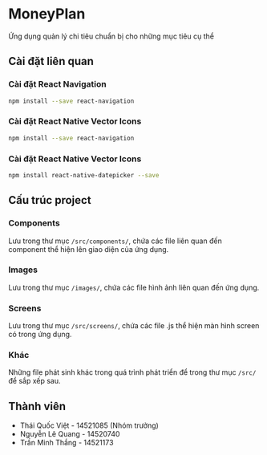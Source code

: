# MoneyPlan
Ứng dụng quản lý chi tiêu chuẩn bị cho những mục tiêu cụ thể
## Cài đặt liên quan
### Cài đặt React Navigation
```bash
npm install --save react-navigation
```
### Cài đặt React Native Vector Icons
```bash
npm install --save react-navigation
```
 ### Cài đặt React Native Vector Icons
 ```bash
npm install react-native-datepicker --save
```
## Cấu trúc project
### Components
Lưu trong thư mục ```/src/components/```, chứa các file liên quan đến component thể hiện lên giao diện của ứng dụng.
### Images
Lưu trong thư mục ```/images/```, chứa các file hình ảnh liên quan đến ứng dụng.
### Screens
Lưu trong thư mục ```/src/screens/```, chứa các file .js thể hiện màn hình screen có trong ứng dụng.
### Khác
Những file phát sinh khác trong quá trình phát triển để trong thư mục ```/src/``` để sắp xếp sau.
## Thành viên
* Thái Quốc Việt - 14521085 (Nhóm trưởng)
* Nguyễn Lê Quang - 14520740
* Trần Minh Thắng - 14521173
